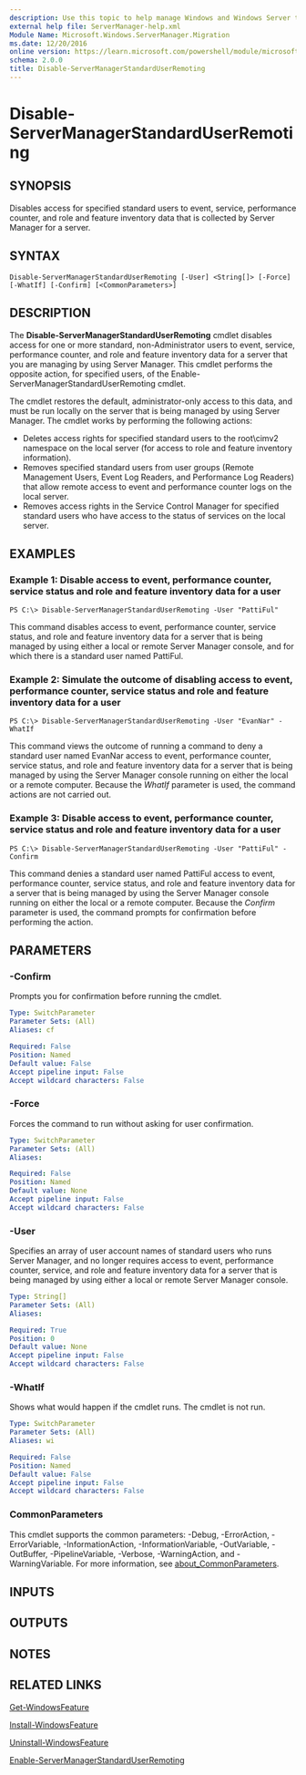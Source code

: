 ```yaml
---
description: Use this topic to help manage Windows and Windows Server technologies with Windows PowerShell.
external help file: ServerManager-help.xml
Module Name: Microsoft.Windows.ServerManager.Migration
ms.date: 12/20/2016
online version: https://learn.microsoft.com/powershell/module/microsoft.windows.servermanager.migration/disable-servermanagerstandarduserremoting?view=windowsserver2022-ps&wt.mc_id=ps-gethelp
schema: 2.0.0
title: Disable-ServerManagerStandardUserRemoting
---
```


# Disable-ServerManagerStandardUserRemoting

## SYNOPSIS
Disables access for specified standard users to event, service, performance counter, and role and feature inventory data that is collected by Server Manager for a server.

## SYNTAX

```
Disable-ServerManagerStandardUserRemoting [-User] <String[]> [-Force] [-WhatIf] [-Confirm] [<CommonParameters>]
```

## DESCRIPTION
The **Disable-ServerManagerStandardUserRemoting** cmdlet disables access for one or more standard, non-Administrator users to event, service, performance counter, and role and feature inventory data for a server that you are managing by using Server Manager.
This cmdlet performs the opposite action, for specified users, of the Enable-ServerManagerStandardUserRemoting cmdlet.

The cmdlet restores the default, administrator-only access to this data, and must be run locally on the server that is being managed by using Server Manager.
The cmdlet works by performing the following actions: 

- Deletes access rights for specified standard users to the root\cimv2 namespace on the local server (for access to role and feature inventory information). 
- Removes specified standard users from user groups (Remote Management Users, Event Log Readers, and Performance Log Readers) that allow remote access to event and performance counter logs on the local server. 
- Removes access rights in the Service Control Manager for specified standard users who have access to the status of services on the local server.

## EXAMPLES

### Example 1: Disable access to event, performance counter, service status and role and feature inventory data for a user
```
PS C:\> Disable-ServerManagerStandardUserRemoting -User "PattiFul"
```

This command disables access to event, performance counter, service status, and role and feature inventory data for a server that is being managed by using either a local or remote Server Manager console, and for which there is a standard user named PattiFul.

### Example 2: Simulate the outcome of disabling access to event, performance counter, service status and role and feature inventory data for a user
```
PS C:\> Disable-ServerManagerStandardUserRemoting -User "EvanNar" -WhatIf
```

This command views the outcome of running a command to deny a standard user named EvanNar access to event, performance counter, service status, and role and feature inventory data for a server that is being managed by using the Server Manager console running on either the local or a remote computer.
Because the *WhatIf* parameter is used, the command actions are not carried out.

### Example 3: Disable access to event, performance counter, service status and role and feature inventory data for a user
```
PS C:\> Disable-ServerManagerStandardUserRemoting -User "PattiFul" -Confirm
```

This command denies a standard user named PattiFul access to event, performance counter, service status, and role and feature inventory data for a server that is being managed by using the Server Manager console running on either the local or a remote computer.
Because the *Confirm* parameter is used, the command prompts for confirmation before performing the action.

## PARAMETERS

### -Confirm
Prompts you for confirmation before running the cmdlet.

```yaml
Type: SwitchParameter
Parameter Sets: (All)
Aliases: cf

Required: False
Position: Named
Default value: False
Accept pipeline input: False
Accept wildcard characters: False
```

### -Force
Forces the command to run without asking for user confirmation.

```yaml
Type: SwitchParameter
Parameter Sets: (All)
Aliases: 

Required: False
Position: Named
Default value: None
Accept pipeline input: False
Accept wildcard characters: False
```

### -User
Specifies an array of user account names of standard users who runs Server Manager, and no longer requires access to event, performance counter, service, and role and feature inventory data for a server that is being managed by using either a local or remote Server Manager console.

```yaml
Type: String[]
Parameter Sets: (All)
Aliases: 

Required: True
Position: 0
Default value: None
Accept pipeline input: False
Accept wildcard characters: False
```

### -WhatIf
Shows what would happen if the cmdlet runs.
The cmdlet is not run.

```yaml
Type: SwitchParameter
Parameter Sets: (All)
Aliases: wi

Required: False
Position: Named
Default value: False
Accept pipeline input: False
Accept wildcard characters: False
```

### CommonParameters
This cmdlet supports the common parameters: -Debug, -ErrorAction, -ErrorVariable, -InformationAction, -InformationVariable, -OutVariable, -OutBuffer, -PipelineVariable, -Verbose, -WarningAction, and -WarningVariable. For more information, see [about_CommonParameters](https://go.microsoft.com/fwlink/?LinkID=113216).

## INPUTS

## OUTPUTS

## NOTES

## RELATED LINKS

[Get-WindowsFeature](./Get-WindowsFeature.md)

[Install-WindowsFeature](./Install-WindowsFeature.md)

[Uninstall-WindowsFeature](./Uninstall-WindowsFeature.md)

[Enable-ServerManagerStandardUserRemoting](./Enable-ServerManagerStandardUserRemoting.md)

